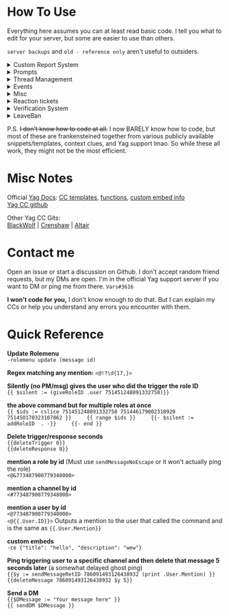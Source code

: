# How To Use
Everything here assumes you can at least read basic code. I tell you what to edit for your server, but some are easier to use than others.

`server backups` and `old - reference only` aren't useful to outsiders.

<details>
<summary>Custom Report System</summary>

Updates a really old version of a report system previously found in the official Yag CC repo, because I didn't like how the [current version](https://yagpdb-cc.github.io/moderation/report-system/overview) works.

Includes my version (new) and the original (old) version.

</details>

<details>
<summary>Prompts</summary>

A very basic system that allows users to submit prompts for writing, art, etc. Yag collects them, randomizes them, and then posts them periodically.

</details>

<details>
<summary>Thread Management</summary>
 
 * Thread Pins    
Allows the author of the first message in a thread to manage pins in the thread via post replies.

 * Thread Creation Log     
 Sends a log message to a specific channel when a thread is created

</details>

<details>
<summary>Events</summary>

- Some give and take role reskins

- Enter Menu     
    Posts something similar to a role menu that assigns a role on reaction and automatically removes the role in 7 days if the user never unreacts later.

- 2wk Remind     
    Yag detects the event title and timestamp from a message, calculates what the date will be 14 days prior to that timestamp, and posts a `!remind` command for that week prior date. For use with Sesh.fyi.

</details>

<details>
<summary>Misc</summary>

- Basic server stats     
- Improved bookmark command    
- Cooldown    
- Cooldown with branching    
- MessagePreview    
- Suggest   

</details>

<details>
<summary>Reaction tickets</summary>

VERY Basic "make a ticket when clicking a reaction" command.

</details>

<details>
<summary>Verification System</summary>

An entire verification system based on reacting with a specific emoji to a specific post. Heavily commented, customizable, and has some picture examples.    
This is probably my most user-friendly code in the repo.

Also has a nice join and leave message template.

</details>

<details>
<Summary>LeaveBan</summary>
 
If someone is muted or timed out and then leaves while they're still muted/timed out, they are banned.
</details>




P.S. ~~I don't know how to code at all.~~ I now BARELY know how to code, but most of these are frankensteined together from various publicly available snippets/templates, context clues, and Yag support lmao. So while these all work, they might not be the most efficient.

# Misc Notes

Official [Yag Docs](https://docs.yagpdb.xyz/): [CC templates](https://docs.yagpdb.xyz/reference/templates), [functions](https://docs.yagpdb.xyz/reference/templates/functions), [custom embed info](https://docs.yagpdb.xyz/others/custom-embeds)    
[Yag CC github](https://github.com/yagpdb-cc/yagpdb-cc)

Other Yag CC Gits:    
[BlackWolf](https://github.com/BlackWolfWoof/yagpdb-cc) | [Crenshaw](https://github.com/Crenshaw1312/Yagpdb-ccs) | [Altair](https://github.com/magratheaguide/altair)

# Contact me
Open an issue or start a discussion on Github. I don't accept random friend requests, but my DMs are open. I'm in the official Yag support server if you want to DM or ping me from there. `Vars#3616`

**I won't code for you,** I don't know enough to do that. But I can explain my CCs or help you understand any errors you encounter with them.

# Quick Reference

**Update Rolemenu**    
`-rolemenu update (message id)`

**Regex matching any mention:** `<@!?\d{17,}>`


**Silently (no PM/msg) gives the user who did the trigger the role ID**    
`{{ $silent := (giveRoleID .user 751451248091332758)}}`

**the above command but for multiple roles at once**   
`{{ $ids := cslice 751451248091332758 751446179002318920 751450170323107862 }}    
{{ range $ids }}    
    {{- $silent := addRoleID  . -}}    
{{- end }}`


**Delete trigger/response seconds**    
`{{deleteTrigger 0}}`   
`{{deleteResponse 0}}`

**mention a role by id** (Must use `sendMessageNoEscape` or it won't actually ping the role)    
`<@&773487900779348000>`

**mention a channel by id**    
`<#773487900779348000>`

**mention a user by id**    
`<@773487900779348000>`    
`<@{{.User.ID}}>` Outputs a mention to the user that called the command and is the same as `{{.User.Mention}}`

**custom embeds**     
`-ce {"title": "hello", "description": "wew"}`

**Ping triggering user to a specific channel and then delete that message 5 seconds later** (a somewhat delayed ghost ping)    
`{{$y := sendMessageRetID 786091493126438932 (print .User.Mention) }}    
{{deleteMessage 786091493126438932 $y 5}}`

**Send a DM**     
`{{$DMessage := "Your message here" }}`     
`{{ sendDM $DMessage }}`
